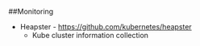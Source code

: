 ##Monitoring

* Heapster - https://github.com/kubernetes/heapster
    * Kube cluster information collection
